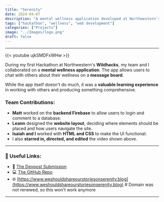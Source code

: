 ```yaml
---
title: "Serenity"
date: 2024-04-07
description: "A mental wellness application developed at Northwestern's Wildhacks Hackathon."
tags: ["hackathon", "wellness", "web development"]
categories: ["Projects"]
image: "../Images/logo.png"
draft: false
---
```


<hr>

{{< youtube ujkSMDFxWHw >}}

During my first Hackathon at Northwestern's **Wildhacks**, my team and I collaborated on a **mental wellness application**. The app allows users to chat with others about their wellness on a **message board**.  

While the app itself doesn't do much, it was a **valuable learning experience** in working with others and producing something comprehensive.  

### Team Contributions:
- **Matt** worked on the **backend Firebase** to allow users to login and comment to a database.
- **Leann** designed the **website layout**, deciding where elements should be placed and how users navigate the site.
- **Isaiah and I** worked with **HTML and CSS** to make the UI functional.
- I also **starred in, directed, and edited** the video shown above.

---

### 🔗 Useful Links:
- 📜 [The Devpost Submission](https://devpost.com/software/serenity-sf17b2)  
- 💻 [The GitHub Repo](https://github.com/EricSpencer00/Serenity)  
- 🌐 [https://www.weshouldshareourstoriesonserenity.blog](https://www.weshouldshareourstoriesonserenity.blog) # Domain was not renewed, so this won't work anymore

---
